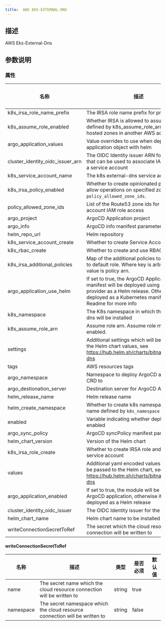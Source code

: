 ```yaml
---
title:  AWS EKS-EXTERNAL-DNS
---
```


## 描述

AWS Eks-External-Dns

## 参数说明


### 属性

 名称 | 描述 | 类型 | 是否必须 | 默认值 
 ------------ | ------------- | ------------- | ------------- | ------------- 
 k8s_irsa_role_name_prefix | The IRSA role name prefix for prometheus | string | false |  
 k8s_assume_role_enabled | Whether IRSA is allowed to assume role defined by k8s_assume_role_arn. Useful for hosted zones in another AWS account. | bool | false |  
 argo_application_values | Value overrides to use when deploying argo application object with helm |  | false |  
 cluster_identity_oidc_issuer_arn | The OIDC Identity issuer ARN for the cluster that can be used to associate IAM roles with a service account | string | true |  
 k8s_service_account_name | The k8s external-dns service account name |  | false |  
 k8s_irsa_policy_enabled | Whether to create opinionated policy to allow operations on specified zones in `policy_allowed_zone_ids`. | bool | false |  
 policy_allowed_zone_ids | List of the Route53 zone ids for service account IAM role access | list(string) | false |  
 argo_project | ArgoCD Application project | string | false |  
 argo_info | ArgoCD info manifest parameter |  | false |  
 helm_repo_url | Helm repository | string | false |  
 k8s_service_account_create | Whether to create Service Account | bool | false |  
 k8s_rbac_create | Whether to create and use RBAC resources | bool | false |  
 k8s_irsa_additional_policies | Map of the additional policies to be attached to default role. Where key is arbiraty id and value is policy arn. | map(string) | false |  
 argo_application_use_helm | If set to true, the ArgoCD Application manifest will be deployed using Kubernetes provider as a Helm release. Otherwise it'll be deployed as a Kubernetes manifest. See Readme for more info | bool | false |  
 k8s_namespace | The K8s namespace in which the external-dns will be installed | string | false |  
 k8s_assume_role_arn | Assume role arn. Assume role must be enabled. |  | false |  
 settings | Additional settings which will be passed to the Helm chart values, see https://hub.helm.sh/charts/bitnami/external-dns | map(any) | false |  
 tags | AWS resources tags | map(string) | false |  
 argo_namespace | Namespace to deploy ArgoCD application CRD to | string | false |  
 argo_destionation_server | Destination server for ArgoCD Application | string | false |  
 helm_release_name | Helm release name | string | false |  
 helm_create_namespace | Whether to create k8s namespace with name defined by `k8s_namespace` | bool | false |  
 enabled | Variable indicating whether deployment is enabled | bool | false |  
 argo_sync_policy | ArgoCD syncPolicy manifest parameter |  | false |  
 helm_chart_version | Version of the Helm chart | string | false |  
 k8s_irsa_role_create | Whether to create IRSA role and annotate service account | bool | false |  
 values | Additional yaml encoded values which will be passed to the Helm chart, see https://hub.helm.sh/charts/bitnami/external-dns | string | false |  
 argo_application_enabled | If set to true, the module will be deployed as ArgoCD application, otherwise it will be deployed as a Helm release | bool | false |  
 cluster_identity_oidc_issuer | The OIDC Identity issuer for the cluster | string | true |  
 helm_chart_name | Helm chart name to be installed | string | false |  
 writeConnectionSecretToRef | The secret which the cloud resource connection will be written to | [writeConnectionSecretToRef](#writeConnectionSecretToRef) | false |  


#### writeConnectionSecretToRef

 名称 | 描述 | 类型 | 是否必须 | 默认值 
 ------------ | ------------- | ------------- | ------------- | ------------- 
 name | The secret name which the cloud resource connection will be written to | string | true |  
 namespace | The secret namespace which the cloud resource connection will be written to | string | false |  
